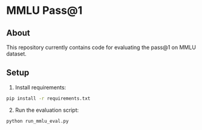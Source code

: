 # MMLU Pass@1

## About

This repository currently contains code for evaluating the pass@1 on MMLU dataset.

## Setup

1. Install requirements:
```bash
pip install -r requirements.txt
```

2. Run the evaluation script:
```bash
python run_mmlu_eval.py
```

